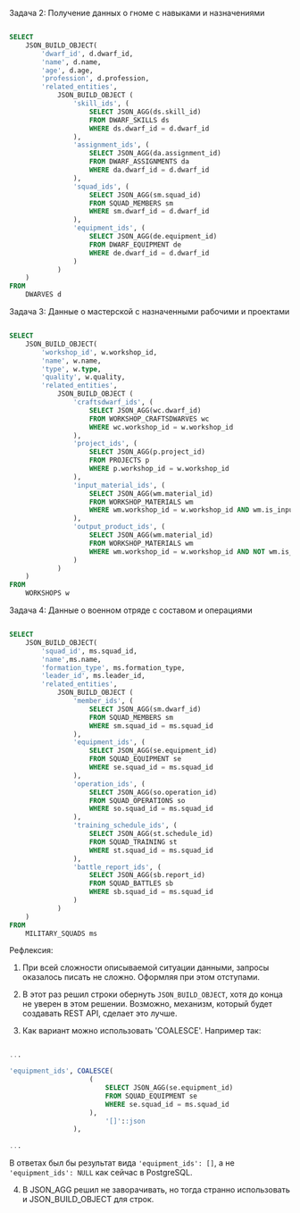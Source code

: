 
Задача 2: Получение данных о гноме с навыками и назначениями

``` sql

SELECT 
	JSON_BUILD_OBJECT(
		'dwarf_id', d.dwarf_id,
		'name', d.name,
		'age', d.age,
		'profession', d.profession,
		'related_entities', 
			JSON_BUILD_OBJECT (
				'skill_ids', (
					SELECT JSON_AGG(ds.skill_id)
					FROM DWARF_SKILLS ds
					WHERE ds.dwarf_id = d.dwarf_id
				),
				'assignment_ids', (
					SELECT JSON_AGG(da.assignment_id)
					FROM DWARF_ASSIGNMENTS da
					WHERE da.dwarf_id = d.dwarf_id
				),
				'squad_ids', (
					SELECT JSON_AGG(sm.squad_id)
					FROM SQUAD_MEMBERS sm
					WHERE sm.dwarf_id = d.dwarf_id
				),			
				'equipment_ids', (
					SELECT JSON_AGG(de.equipment_id)
					FROM DWARF_EQUIPMENT de
					WHERE de.dwarf_id = d.dwarf_id
				)			
			)
	)
FROM
	DWARVES d

```



Задача 3: Данные о мастерской с назначенными рабочими и проектами

``` sql

SELECT 
	JSON_BUILD_OBJECT(
		'workshop_id', w.workshop_id,
		'name', w.name,
		'type', w.type,
		'quality', w.quality,
		'related_entities', 
			JSON_BUILD_OBJECT (
				'craftsdwarf_ids', (
					SELECT JSON_AGG(wc.dwarf_id)
					FROM WORKSHOP_CRAFTSDWARVES wc
					WHERE wc.workshop_id = w.workshop_id
				),
				'project_ids', (
					SELECT JSON_AGG(p.project_id)
					FROM PROJECTS p
					WHERE p.workshop_id = w.workshop_id
				),
				'input_material_ids', (
					SELECT JSON_AGG(wm.material_id)
					FROM WORKSHOP_MATERIALS wm
					WHERE wm.workshop_id = w.workshop_id AND wm.is_input
				),		
				'output_product_ids', (
					SELECT JSON_AGG(wm.material_id)
					FROM WORKSHOP_MATERIALS wm
					WHERE wm.workshop_id = w.workshop_id AND NOT wm.is_input
				)		
			)
	)
FROM
	WORKSHOPS w

```


Задача 4: Данные о военном отряде с составом и операциями

``` sql

SELECT 
	JSON_BUILD_OBJECT(
		'squad_id', ms.squad_id,
		'name',ms.name,
		'formation_type', ms.formation_type,
		'leader_id', ms.leader_id,
		'related_entities', 
			JSON_BUILD_OBJECT (
				'member_ids', (
					SELECT JSON_AGG(sm.dwarf_id)
					FROM SQUAD_MEMBERS sm
					WHERE sm.squad_id = ms.squad_id
				),
				'equipment_ids', (
					SELECT JSON_AGG(se.equipment_id)
					FROM SQUAD_EQUIPMENT se
					WHERE se.squad_id = ms.squad_id
				),
				'operation_ids', (
					SELECT JSON_AGG(so.operation_id)
					FROM SQUAD_OPERATIONS so
					WHERE so.squad_id = ms.squad_id
				),		
				'training_schedule_ids', (
					SELECT JSON_AGG(st.schedule_id)
					FROM SQUAD_TRAINING st
					WHERE st.squad_id = ms.squad_id
				),	
				'battle_report_ids', (
					SELECT JSON_AGG(sb.report_id)
					FROM SQUAD_BATTLES sb
					WHERE sb.squad_id = ms.squad_id
				)		
			)
	)
FROM
	MILITARY_SQUADS ms

```

Рефлексия:

1. При всей сложности описываемой ситуации данными, запросы оказалось писать не сложно. Оформляя при этом отступами.

2. В этот раз решил строки обернуть `JSON_BUILD_OBJECT`, хотя до конца не уверен в этом решении. Возможно, механизм, который будет создавать REST API, сделает это лучше.

3. Как вариант можно использовать 'COALESCE'. 
Например так:

``` sql

...

'equipment_ids', COALESCE(
					(
						SELECT JSON_AGG(se.equipment_id)
						FROM SQUAD_EQUIPMENT se
						WHERE se.squad_id = ms.squad_id
					),
						'[]'::json
				),
				
...

```
В ответах был бы результат вида `'equipment_ids': []`, а не `'equipment_ids': NULL` как сейчас в PostgreSQL.

4. В JSON_AGG решил не заворачивать, но тогда странно использовать и JSON_BUILD_OBJECT для строк.


